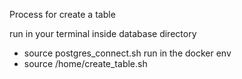 Process for create a table 

run in your terminal inside database directory 
- source postgres_connect.sh 
run in the docker env 
- source /home/create_table.sh 